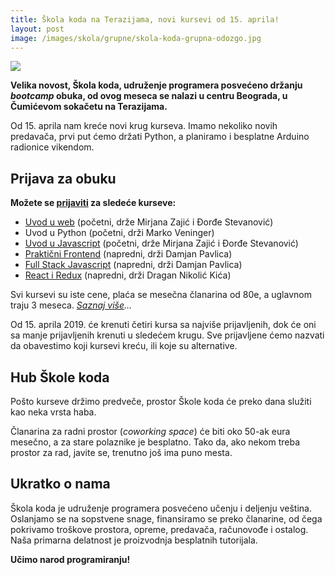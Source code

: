 ```yaml
---
title: Škola koda na Terazijama, novi kursevi od 15. aprila!
layout: post
image: /images/skola/grupne/skola-koda-grupna-odozgo.jpg
---
```


![]({{page.image}})

**Velika novost, Škola koda, udruženje programera posvećeno držanju *bootcamp* obuka, od ovog meseca se nalazi u centru Beograda, u Čumićevom sokačetu na Terazijama.**

Od 15. aprila nam kreće novi krug kurseva. Imamo nekoliko novih predavača, prvi put ćemo držati Python, a planiramo i besplatne Arduino radionice vikendom.

## Prijava za obuku

**Možete se [prijaviti](/prijava) za sledeće kurseve:**

- [Uvod u web](/kursevi/uvod-u-web/) (početni, drže Mirjana Zajić i Đorđe Stevanović)
- Uvod u Python (početni, drži Marko Veninger)
- [Uvod u Javascript](/kursevi/ucimo-javascript/) (početni, drže Mirjana Zajić i Đorđe Stevanović)
- [Praktični Frontend](/kursevi/prakticni-frontend/) (napredni, drži Damjan Pavlica)
- [Full Stack Javascript](/kursevi/napredni-javascript/) (napredni, drži Damjan Pavlica)
- [React i Redux](https://skolakoda.org/uvod-u-react/) (napredni, drži Dragan Nikolić Kića)

Svi kursevi su iste cene, plaća se mesečna članarina od 80e, a uglavnom traju 3 meseca. *[Saznaj više](/it-obuka)...*

Od 15. aprila 2019. će krenuti četiri kursa sa najviše prijavljenih, dok će oni sa manje prijavljenih krenuti u sledećem krugu. Sve prijavljene ćemo nazvati da obavestimo koji kursevi kreću, ili koje su alternative.

## Hub Škole koda

Pošto kurseve držimo predveče, prostor Škole koda će preko dana služiti kao neka vrsta haba. 

Članarina za radni prostor (*coworking space*) će biti oko 50-ak eura mesečno, a za stare polaznike je besplatno. Tako da, ako nekom treba prostor za rad, javite se, trenutno još ima puno mesta.

## Ukratko o nama

Škola koda je udruženje programera posvećeno učenju i deljenju veština. Oslanjamo se na sopstvene snage, finansiramo se preko članarine, od čega pokrivamo troškove prostora, opreme, predavača, računovođe i ostalog. Naša primarna delatnost je proizvodnja besplatnih tutorijala.

**Učimo narod programiranju!**
